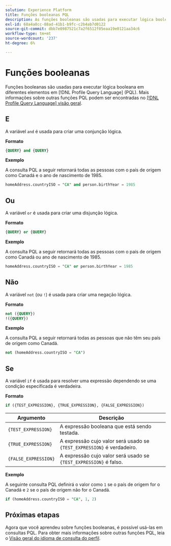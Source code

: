 ```yaml
---
solution: Experience Platform
title: Funções booleanas PQL
description: As funções booleanas são usadas para executar lógica booleana em diferentes elementos na Linguagem de consulta de perfil (PQL).
exl-id: 68a4a8cc-88ad-41b1-b9fc-c2b4ab7d0122
source-git-commit: dbb7e0987521c7a2f6512f05eaa19e0121aa34c6
workflow-type: tm+mt
source-wordcount: '237'
ht-degree: 6%

---
```


# Funções booleanas

Funções booleanas são usadas para executar lógica booleana em diferentes elementos em [!DNL Profile Query Language] (PQL).  Mais informações sobre outras funções PQL podem ser encontradas no [[!DNL Profile Query Language] visão geral](./overview.md).

## E

A variável `and` é usada para criar uma conjunção lógica.

**Formato**

```sql
{QUERY} and {QUERY}
```

**Exemplo**

A consulta PQL a seguir retornará todas as pessoas com o país de origem como Canadá e o ano de nascimento de 1985.

```sql
homeAddress.countryISO = "CA" and person.birthYear = 1985
```

## Ou

A variável `or` é usada para criar uma disjunção lógica.

**Formato**

```sql
{QUERY} or {QUERY}
```

**Exemplo**

A consulta PQL a seguir retornará todas as pessoas com o país de origem como Canadá ou ano de nascimento de 1985.

```sql
homeAddress.countryISO = "CA" or person.birthYear = 1985
```

## Não

A variável `not` (ou `!`) é usada para criar uma negação lógica.

**Formato**

```sql
not ({QUERY})
!({QUERY})
```

**Exemplo**

A consulta PQL a seguir retornará todas as pessoas que não têm seu país de origem como Canadá.

```sql
not (homeAddress.countryISO = "CA")
```

## Se

A variável `if` é usada para resolver uma expressão dependendo se uma condição especificada é verdadeira.

**Formato**

```sql
if ({TEST_EXPRESSION}, {TRUE_EXPRESSION}, {FALSE_EXPRESSION})
```

| Argumento | Descrição |
| --------- | ----------- |
| `{TEST_EXPRESSION}` | A expressão booleana que está sendo testada. |
| `{TRUE_EXPRESSION}` | A expressão cujo valor será usado se `{TEST_EXPRESSION}` é verdadeiro. |
| `{FALSE_EXPRESSION}` | A expressão cujo valor será usado se `{TEST_EXPRESSION}` é falso. |

**Exemplo**

A seguinte consulta PQL definirá o valor como `1` se o país de origem for o Canadá e `2` se o país de origem não for o Canadá.

```sql
if (homeAddress.countryISO = "CA", 1, 2)
```

## Próximas etapas

Agora que você aprendeu sobre funções booleanas, é possível usá-las em consultas PQL. Para obter mais informações sobre outras funções PQL, leia o [Visão geral do idioma de consulta do perfil](./overview.md).
